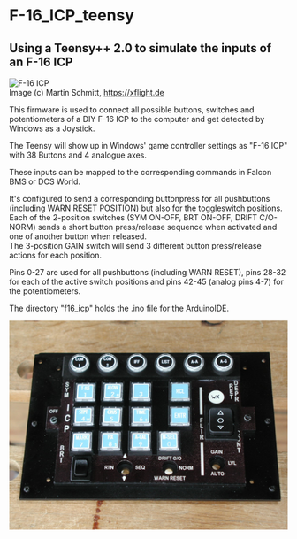 # F-16_ICP_teensy
## Using a Teensy++ 2.0 to simulate the inputs of an F-16 ICP

![F-16 ICP](https://www.xflight.de/original/parts/center_console/icp/icp_01.gif)  
Image (c) Martin Schmitt, https://xflight.de

This firmware is used to connect all possible buttons, switches and potentiometers of a DIY F-16 ICP to the computer and get detected by Windows as a Joystick.

The Teensy will show up in Windows' game controller settings as "F-16 ICP" with 38 Buttons and 4 analogue axes.

These inputs can be mapped to the corresponding commands in Falcon BMS or DCS World.

It's configured to send a corresponding buttonpress for all pushbuttons (including WARN RESET POSITION) but also for the toggleswitch positions.  
Each of the 2-position switches (SYM ON-OFF, BRT ON-OFF, DRIFT C/O-NORM) sends a short button press/release sequence when activated and one of another button when released.  
The 3-position GAIN switch will send 3 different button press/release actions for each position.

Pins 0-27 are used for all pushbuttons (including WARN RESET), pins 28-32 for each of the active switch positions and pins 42-45 (analog pins 4-7) for the potentiometers.

The directory "f16_icp" holds the .ino file for the ArduinoIDE.

![myICP](pics/myIcp.jpg)
